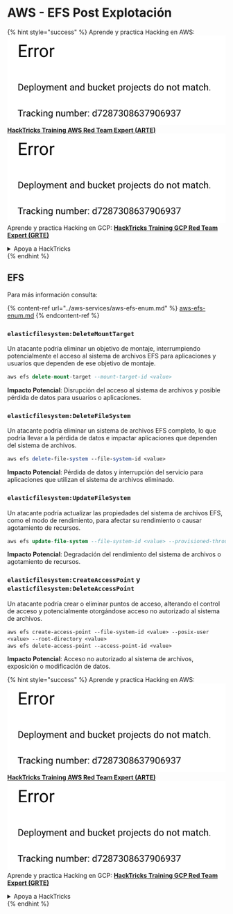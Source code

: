 # AWS - EFS Post Explotación

{% hint style="success" %}
Aprende y practica Hacking en AWS:<img src="../../../.gitbook/assets/image (1) (1).png" alt="" data-size="line">[**HackTricks Training AWS Red Team Expert (ARTE)**](https://training.hacktricks.xyz/courses/arte)<img src="../../../.gitbook/assets/image (1) (1).png" alt="" data-size="line">\
Aprende y practica Hacking en GCP: <img src="../../../.gitbook/assets/image (2).png" alt="" data-size="line">[**HackTricks Training GCP Red Team Expert (GRTE)**<img src="../../../.gitbook/assets/image (2).png" alt="" data-size="line">](https://training.hacktricks.xyz/courses/grte)

<details>

<summary>Apoya a HackTricks</summary>

* Revisa los [**planes de suscripción**](https://github.com/sponsors/carlospolop)!
* **Únete al** 💬 [**grupo de Discord**](https://discord.gg/hRep4RUj7f) o al [**grupo de telegram**](https://t.me/peass) o **síguenos** en **Twitter** 🐦 [**@hacktricks\_live**](https://twitter.com/hacktricks\_live)**.**
* **Comparte trucos de hacking enviando PRs a los** [**HackTricks**](https://github.com/carlospolop/hacktricks) y [**HackTricks Cloud**](https://github.com/carlospolop/hacktricks-cloud) repositorios de github.

</details>
{% endhint %}

## EFS

Para más información consulta:

{% content-ref url="../aws-services/aws-efs-enum.md" %}
[aws-efs-enum.md](../aws-services/aws-efs-enum.md)
{% endcontent-ref %}

### `elasticfilesystem:DeleteMountTarget`

Un atacante podría eliminar un objetivo de montaje, interrumpiendo potencialmente el acceso al sistema de archivos EFS para aplicaciones y usuarios que dependen de ese objetivo de montaje.
```sql
aws efs delete-mount-target --mount-target-id <value>
```
**Impacto Potencial**: Disrupción del acceso al sistema de archivos y posible pérdida de datos para usuarios o aplicaciones.

### `elasticfilesystem:DeleteFileSystem`

Un atacante podría eliminar un sistema de archivos EFS completo, lo que podría llevar a la pérdida de datos e impactar aplicaciones que dependen del sistema de archivos.
```perl
aws efs delete-file-system --file-system-id <value>
```
**Impacto Potencial**: Pérdida de datos y interrupción del servicio para aplicaciones que utilizan el sistema de archivos eliminado.

### `elasticfilesystem:UpdateFileSystem`

Un atacante podría actualizar las propiedades del sistema de archivos EFS, como el modo de rendimiento, para afectar su rendimiento o causar agotamiento de recursos.
```sql
aws efs update-file-system --file-system-id <value> --provisioned-throughput-in-mibps <value>
```
**Impacto Potencial**: Degradación del rendimiento del sistema de archivos o agotamiento de recursos.

### `elasticfilesystem:CreateAccessPoint` y `elasticfilesystem:DeleteAccessPoint`

Un atacante podría crear o eliminar puntos de acceso, alterando el control de acceso y potencialmente otorgándose acceso no autorizado al sistema de archivos.
```arduino
aws efs create-access-point --file-system-id <value> --posix-user <value> --root-directory <value>
aws efs delete-access-point --access-point-id <value>
```
**Impacto Potencial**: Acceso no autorizado al sistema de archivos, exposición o modificación de datos.

{% hint style="success" %}
Aprende y practica Hacking en AWS:<img src="../../../.gitbook/assets/image (1) (1).png" alt="" data-size="line">[**HackTricks Training AWS Red Team Expert (ARTE)**](https://training.hacktricks.xyz/courses/arte)<img src="../../../.gitbook/assets/image (1) (1).png" alt="" data-size="line">\
Aprende y practica Hacking en GCP: <img src="../../../.gitbook/assets/image (2).png" alt="" data-size="line">[**HackTricks Training GCP Red Team Expert (GRTE)**<img src="../../../.gitbook/assets/image (2).png" alt="" data-size="line">](https://training.hacktricks.xyz/courses/grte)

<details>

<summary>Apoya a HackTricks</summary>

* Revisa los [**planes de suscripción**](https://github.com/sponsors/carlospolop)!
* **Únete al** 💬 [**grupo de Discord**](https://discord.gg/hRep4RUj7f) o al [**grupo de telegram**](https://t.me/peass) o **síguenos** en **Twitter** 🐦 [**@hacktricks\_live**](https://twitter.com/hacktricks\_live)**.**
* **Comparte trucos de hacking enviando PRs a los** [**HackTricks**](https://github.com/carlospolop/hacktricks) y [**HackTricks Cloud**](https://github.com/carlospolop/hacktricks-cloud) repositorios de github.

</details>
{% endhint %}
